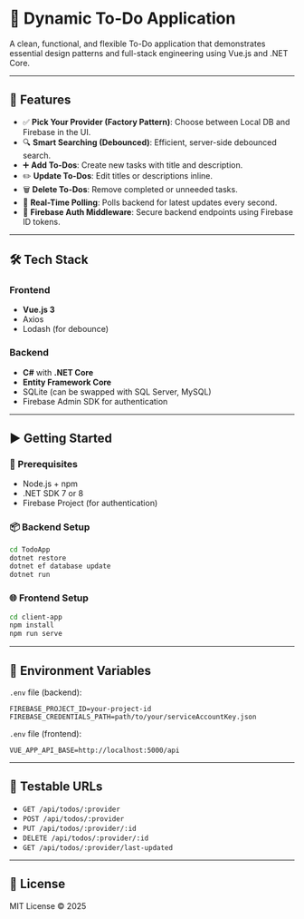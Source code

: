 
# 📝 Dynamic To-Do Application

A clean, functional, and flexible To-Do application that demonstrates essential design patterns and full-stack engineering using Vue.js and .NET Core.

---

## 🚀 Features

- ✅ **Pick Your Provider (Factory Pattern)**: Choose between Local DB and Firebase in the UI.
- 🔍 **Smart Searching (Debounced)**: Efficient, server-side debounced search.
- ➕ **Add To-Dos**: Create new tasks with title and description.
- ✏️ **Update To-Dos**: Edit titles or descriptions inline.
- 🗑️ **Delete To-Dos**: Remove completed or unneeded tasks.
- 📡 **Real-Time Polling**: Polls backend for latest updates every second.
- 🔐 **Firebase Auth Middleware**: Secure backend endpoints using Firebase ID tokens.

---

## 🛠️ Tech Stack

### Frontend
- **Vue.js 3**
- Axios
- Lodash (for debounce)

### Backend
- **C#** with **.NET Core**
- **Entity Framework Core**
- SQLite (can be swapped with SQL Server, MySQL)
- Firebase Admin SDK for authentication

---

## ▶️ Getting Started

### 🔧 Prerequisites
- Node.js + npm
- .NET SDK 7 or 8
- Firebase Project (for authentication)

### 📦 Backend Setup

```bash
cd TodoApp
dotnet restore
dotnet ef database update
dotnet run
```

### 🌐 Frontend Setup

```bash
cd client-app
npm install
npm run serve
```

---

## 📌 Environment Variables

`.env` file (backend):
```
FIREBASE_PROJECT_ID=your-project-id
FIREBASE_CREDENTIALS_PATH=path/to/your/serviceAccountKey.json
```

`.env` file (frontend):
```
VUE_APP_API_BASE=http://localhost:5000/api
```

---

## 🧪 Testable URLs

- `GET /api/todos/:provider`
- `POST /api/todos/:provider`
- `PUT /api/todos/:provider/:id`
- `DELETE /api/todos/:provider/:id`
- `GET /api/todos/:provider/last-updated`

---

## 📄 License

MIT License © 2025
